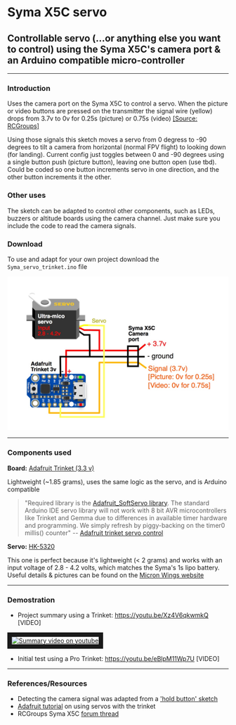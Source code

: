 # Syma X5C servo
## Controllable servo (...or anything else you want to control) using the Syma X5C's camera port &amp; an Arduino compatible micro-controller

 *******************************************************************

### Introduction

 Uses the camera port on the Syma X5C to control a servo. When the picture or video buttons are pressed on the transmitter the signal wire (yellow) drops from 3.7v to 0v for 0.25s (picture) or 0.75s (video) [[Source: RCGroups]](https://www.rcgroups.com/forums/showpost.php?p=31397718&postcount=5415)

Using those signals this sketch moves a servo from 0 degress to -90 degrees to tilt a camera from horizontal (normal FPV flight) to looking down (for landing). Current config just toggles between 0 and -90 degrees using a single button push (picture button), leaving one button open (use tbd). Could be coded so one button increments servo in one direction, and the other button increments it the other.

### Other uses

The sketch can be adapted to control other components, such as LEDs, buzzers or altitude boards using the camera channel. Just make sure you include the code to read the camera signals.

### Download

To use and adapt for your own project download the `Syma_servo_trinket.ino` file

![alt text](https://raw.githubusercontent.com/EThornill/Syma_X5C_servo/master/images/schematic.jpg "schematic")

 *******************************************************************
 ### Components used
 
  **Board:** [Adafruit Trinket (3.3 v)](https://www.adafruit.com/product/1500)
  
  Lightweight (~1.85 grams), uses the same logic as the servo, and is Arduino compatible

  >"Required library is the [Adafruit_SoftServo library](https://github.com/adafruit/Adafruit_SoftServo). The standard Arduino IDE servo library will not work with 8 bit AVR microcontrollers like Trinket and Gemma due to differences in available timer hardware and programming. We simply refresh by piggy-backing on the timer0 millis() counter" -- [Adafruit trinket servo control](https://learn.adafruit.com/trinket-gemma-servo-control/overview)
  
  **Servo:** [HK-5320](https://hobbyking.com/en_us/hk-5320-ultra-micro-digital-servo-1-7g-0-05sec-0-075kg.html)
  
  This one is perfect because it's lightweight (< 2 grams) and works with an input voltage of 2.8 - 4.2 volts, which matches the Syma's 1s lipo battery. Useful details & pictures can be found on the [Micron Wings website](http://www.micronwings.com/Products/Servo%20HK5320/index.shtml)
  
  *******************************************************************
  
  ### Demostration
- Project summary using a Trinket: https://youtu.be/Xz4V6qkwmkQ [VIDEO]

<a href="http://www.youtube.com/watch?feature=player_embedded&v=Xz4V6qkwmkQ
" target="_blank"><img src="http://img.youtube.com/vi/Xz4V6qkwmkQ/0.jpg" 
alt="Summary video on youtube" width="240" height="180" border="10" /></a>

- Initial test using a Pro Trinket: https://youtu.be/eBlpM11Wp7U [VIDEO]

 *******************************************************************
 ### References/Resources

  - Detecting the camera signal was adapted from a ['hold button' sketch](http://playground.arduino.cc/Code/HoldButton)
  - [Adafruit tutorial](https://learn.adafruit.com/trinket-gemma-servo-control/overview) on using servos with the trinket
  - RCGroups Syma X5C [forum thread](https://www.rcgroups.com/forums/showthread.php?2065465-Syma-x5c)


 





